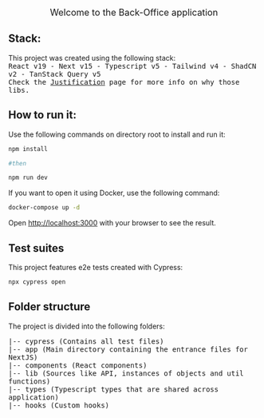 <p align="center" style="text-align: center;">
  <span style="font-size: 18px;">Welcome to the Back-Office application</span>
</p>

## Stack:

<p>
  This project was created using the following stack:
  <br />
  <samp>
    React v19 - Next v15 - Typescript v5 - Tailwind v4 - ShadCN v2 - TanStack Query v5
    <br /> Check the <a href="./JUSTIFY.md">Justification</a> page for more info on why those libs.
  </samp>
</p>

## How to run it:

Use the following commands on directory root to install and run it:

```bash
npm install

#then

npm run dev
```

If you want to open it using Docker, use the following command:

```bash
docker-compose up -d
```

Open [http://localhost:3000](http://localhost:3000) with your browser to see the result.

## Test suites

This project features e2e tests created with Cypress:

```bash
npx cypress open
```

## Folder structure

<p>The project is divided into the following folders:</p>

<p>
<samp>
|-- cypress (Contains all test files)
<br />|-- app (Main directory containing the entrance files for NextJS)
<br />|-- components (React components)
<br />|-- lib (Sources like API, instances of objects and util functions)
<br />|-- types (Typescript types that are shared across application)
<br />|-- hooks (Custom hooks)
</samp>
</p>
